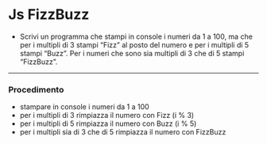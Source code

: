 # Js FizzBuzz

- Scrivi un programma che stampi in console i numeri da 1 a 100,
ma che per i multipli di 3 stampi “Fizz” al posto del numero e per i multipli di 5 stampi “Buzz”.
Per i numeri che sono sia multipli di 3 che di 5 stampi “FizzBuzz”.

---
### Procedimento

- stampare in console i numeri da 1 a 100
- per i multipli di 3 rimpiazza il numero con Fizz (i % 3)
- per i multipli di 5 rimpiazza il numero con Buzz (i % 5)
- per i multipli sia di 3 che di 5 rimpiazza il numero con FizzBuzz